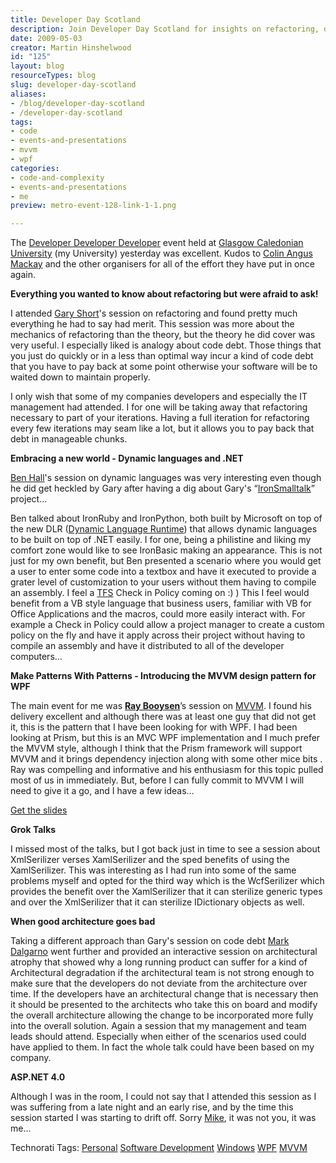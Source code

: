 ```yaml
---
title: Developer Day Scotland
description: Join Developer Day Scotland for insights on refactoring, dynamic languages, and MVVM in WPF. Enhance your coding skills and connect with fellow developers!
date: 2009-05-03
creator: Martin Hinshelwood
id: "125"
layout: blog
resourceTypes: blog
slug: developer-day-scotland
aliases:
- /blog/developer-day-scotland
- /developer-day-scotland
tags:
- code
- events-and-presentations
- mvvm
- wpf
categories:
- code-and-complexity
- events-and-presentations
- me
preview: metro-event-128-link-1-1.png

---
```

The [Developer Developer Developer](http://developerdayscotland.com) event held at [Glasgow Caledonian University](http://www.gcal.ac.uk/) (my University) yesterday was excellent. Kudos to [Colin Angus Mackay](http://blog.colinmackay.net/) and the other organisers for all of the effort they have put in once again.

**Everything you wanted to know about refactoring but were afraid to ask!**

I attended [Gary Short](http://www.garyshort.org)'s session on refactoring and found pretty much everything he had to say had merit. This session was more about the mechanics of refactoring than the theory, but the theory he did cover was very useful. I especially liked is analogy about code debt. Those things that you just do quickly or in a less than optimal way incur a kind of code debt that you have to pay back at some point otherwise your software will be to waited down to maintain properly.

I only wish that some of my companies developers and especially the IT management had attended. I for one will be taking away that refactoring necessary to part of your iterations. Having a full iteration for refactoring every few iterations may seam like a lot, but it allows you to pay back that debt in manageable chunks.

**Embracing a new world - Dynamic languages and .NET**

[Ben Hall](http://blog.benhall.me.uk/)'s session on dynamic languages was very interesting even though he did get heckled by Gary after having a dig about Gary's “[IronSmalltalk](http://garyshortblog.wordpress.com/2009/03/11/microblogging-for-march-10-2009/)” project...

Ben talked about IronRuby and IronPython, both built by Microsoft on top of the new DLR ([Dynamic Language Runtime](http://www.codeplex.com/dlr)) that allows dynamic languages to be built on top of .NET easily. I for one, being a philistine and liking my comfort zone would like to see IronBasic making an appearance. This is not just for my own benefit, but Ben presented a scenario where you would get a user to enter some code into a textbox and have it executed to provide a grater level of customization to your users without them having to compile an assembly. I feel a [TFS](http://msdn2.microsoft.com/en-us/teamsystem/aa718934.aspx "Team Foundation Server") Check in Policy coming on :) ) This I feel would benefit from a VB style language that business users, familiar with VB for Office Applications and the macros, could more easily interact with. For example a Check in Policy could allow a project manager to create a custom policy on the fly and have it apply across their project without having to compile an assembly and have it distributed to all of the developer computers...

**Make Patterns With Patterns - Introducing the MVVM design pattern for WPF**

The main event for me was **[Ray Booysen](http://vistasquad.co.uk/blogs/nondestructive/)**’s session on [MVVM](http://vistasquad.co.uk/blogs/nondestructive/archive/tags/MVVM/default.aspx). I found his delivery excellent and although there was at least one guy that did not get it, this is the pattern that I have been looking for with WPF. I had been looking at Prism, but this is an MVC WPF implementation and I much prefer the MVVM style, although I think that the Prism framework will support MVVM and it brings dependency injection along with some other mice bits . Ray was compelling and informative and his enthusiasm for this topic pulled most of us in immediately. But, before I can fully commit to MVVM I will need to give it a go, and I have a few ideas…

[Get the slides](http://vistasquad.co.uk/blogs/nondestructive/archive/2009/05/02/demo-code-and-slides-from-ddd-scotland.aspx)

**Grok Talks**

I missed most of the talks, but I got back just in time to see a session about XmlSerilizer verses XamlSerilizer and the sped benefits of using the XamlSerilizer. This was interesting as I had run into some of the same problems myself and opted for the third way which is the WcfSerilizer which provides the benefit over the XamlSerilizer that it can sterilize generic types and over the XmlSerilizer that it can sterilize IDictionary objects as well.

**When good architecture goes bad**

Taking a different approach than Gary's session on code debt [Mark Dalgarno](http://blog.software-acumen.com/) went further and provided an interactive session on architectural atrophy that showed why a long running product can suffer for a kind of Architectural degradation if the architectural team is not strong enough to make sure that the developers do not deviate from the architecture over time. If the developers have an architectural change that is necessary then it should be presented to the architects who take this on board and modify the overall architecture allowing the change to be incorporated more fully into the overall solution. Again a session that my management and team leads should attend. Especially when either of the scenarios used could have applied to them. In fact the whole talk could have been based on my company.

**ASP.NET 4.0**

Although I was in the room, I could not say that I attended this session as I was suffering from a late night and an early rise, and by the time this session started I was starting to drift off. Sorry [Mike](http://mikeo.co.uk/), it was not you, it was me...

Technorati Tags: [Personal](http://technorati.com/tags/Personal) [Software Development](http://technorati.com/tags/Software+Development) [Windows](http://technorati.com/tags/Windows) [WPF](http://technorati.com/tags/WPF) [MVVM](http://technorati.com/tags/MVVM)
